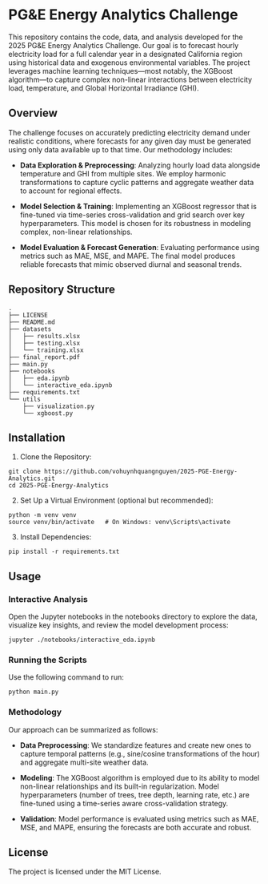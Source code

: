 # PG&E Energy Analytics Challenge
This repository contains the code, data, and analysis developed for the 2025 PG&E Energy Analytics Challenge. Our goal is to forecast hourly electricity load for a full calendar year in a designated California region using historical data and exogenous environmental variables. The project leverages machine learning techniques—most notably, the XGBoost algorithm—to capture complex non-linear interactions between electricity load, temperature, and Global Horizontal Irradiance (GHI).

## Overview
The challenge focuses on accurately predicting electricity demand under realistic conditions, where forecasts for any given day must be generated using only data available up to that time. Our methodology includes:

* **Data Exploration & Preprocessing**:
Analyzing hourly load data alongside temperature and GHI from multiple sites. We employ harmonic transformations to capture cyclic patterns and aggregate weather data to account for regional effects.

* **Model Selection & Training**:
Implementing an XGBoost regressor that is fine-tuned via time-series cross-validation and grid search over key hyperparameters. This model is chosen for its robustness in modeling complex, non-linear relationships.

* **Model Evaluation & Forecast Generation**:
Evaluating performance using metrics such as MAE, MSE, and MAPE. The final model produces reliable forecasts that mimic observed diurnal and seasonal trends.

## Repository Structure

```
.
├── LICENSE
├── README.md
├── datasets
│   ├── results.xlsx
│   ├── testing.xlsx
│   └── training.xlsx
├── final_report.pdf
├── main.py
├── notebooks
│   ├── eda.ipynb
│   └── interactive_eda.ipynb
├── requirements.txt
└── utils
    ├── visualization.py
    └── xgboost.py
```

## Installation
1. Clone the Repository:

```
git clone https://github.com/vohuynhquangnguyen/2025-PGE-Energy-Analytics.git
cd 2025-PGE-Energy-Analytics
```

2. Set Up a Virtual Environment (optional but recommended):

```
python -m venv venv
source venv/bin/activate   # On Windows: venv\Scripts\activate
```

3. Install Dependencies:

```
pip install -r requirements.txt
```

## Usage
### Interactive Analysis
Open the Jupyter notebooks in the notebooks directory to explore the data, visualize key insights, and review the model development process:

```
jupyter ./notebooks/interactive_eda.ipynb
```

### Running the Scripts
Use the following command to run:

```
python main.py
```

### Methodology
Our approach can be summarized as follows:
* **Data Preprocessing**:
We standardize features and create new ones to capture temporal patterns (e.g., sine/cosine transformations of the hour) and aggregate multi-site weather data.

* **Modeling**:
The XGBoost algorithm is employed due to its ability to model non-linear relationships and its built-in regularization. Model hyperparameters (number of trees, tree depth, learning rate, etc.) are fine-tuned using a time-series aware cross-validation strategy.

* **Validation**:
Model performance is evaluated using metrics such as MAE, MSE, and MAPE, ensuring the forecasts are both accurate and robust.

## License
The project is licensed under the MIT License.